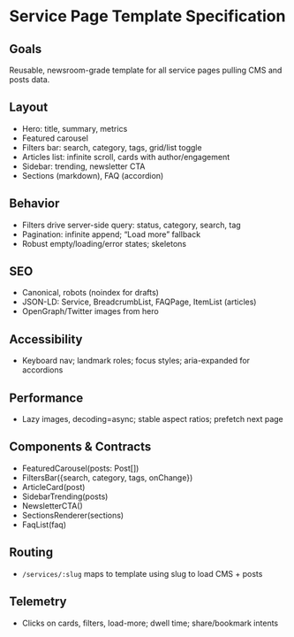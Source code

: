 # Service Page Template Specification

## Goals
Reusable, newsroom-grade template for all service pages pulling CMS and posts data.

## Layout
- Hero: title, summary, metrics
- Featured carousel
- Filters bar: search, category, tags, grid/list toggle
- Articles list: infinite scroll, cards with author/engagement
- Sidebar: trending, newsletter CTA
- Sections (markdown), FAQ (accordion)

## Behavior
- Filters drive server-side query: status, category, search, tag
- Pagination: infinite append; “Load more” fallback
- Robust empty/loading/error states; skeletons

## SEO
- Canonical, robots (noindex for drafts)
- JSON-LD: Service, BreadcrumbList, FAQPage, ItemList (articles)
- OpenGraph/Twitter images from hero

## Accessibility
- Keyboard nav; landmark roles; focus styles; aria-expanded for accordions

## Performance
- Lazy images, decoding=async; stable aspect ratios; prefetch next page

## Components & Contracts
- FeaturedCarousel(posts: Post[])
- FiltersBar({search, category, tags, onChange})
- ArticleCard(post)
- SidebarTrending(posts)
- NewsletterCTA()
- SectionsRenderer(sections)
- FaqList(faq)

## Routing
- `/services/:slug` maps to template using slug to load CMS + posts

## Telemetry
- Clicks on cards, filters, load-more; dwell time; share/bookmark intents
